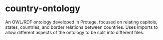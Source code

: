 # country-ontology
An OWL/RDF ontology developed in Protege, focused on relating capitols, states, countries, and border relations between countries. Uses imports to allow different aspects of the ontology to be split into different files.
